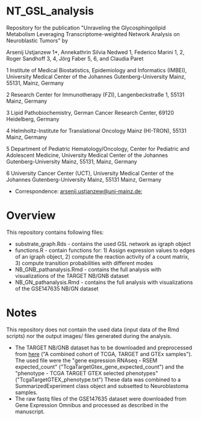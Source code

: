 # NT_GSL_analysis

Repository for the publication "Unraveling the Glycosphingolipid Metabolism Leveraging Transcriptome-weighted Network Analysis on Neuroblastic Tumors" by 

Arsenij Ustjanzew 1*, Annekathrin Silvia Nedwed 1, Federico Marini 1, 2, Roger Sandhoff 3, 4, Jörg Faber 5, 6, and Claudia Paret

1 Institute of Medical Biostatistics, Epidemiology and Informatics (IMBEI), University Medical Center of the Johannes Gutenberg-University Mainz, 55131, Mainz, Germany

2 Research Center for Immunotherapy (FZI), Langenbeckstraße 1, 55131 Mainz, Germany

3 Lipid Pathobiochemistry, German Cancer Research Center, 69120 Heidelberg, Germany

4 Helmholtz-Institute for Translational Oncology Mainz (HI-TRON), 55131 Mainz, Germany

5 Department of Pediatric Hematology/Oncology, Center for Pediatric and Adolescent Medicine, University Medical Center of the Johannes Gutenberg-University Mainz, 55131, Mainz, Germany

6 University Cancer Center (UCT), University Medical Center of the Johannes Gutenberg-University Mainz, 55131 Mainz, Germany

*	Correspondence: arsenij.ustjanzew@uni-mainz.de;

# Overview

This repository contains following files:

* substrate_graph.Rds - contains the used GSL network as igraph object
* functions.R - contain functions for: 1) Assign expression values to edges of an igraph object, 2) compute the reaction activity of a count matrix, 3) compute transition probabilities with different modes
* NB_GNB_pathanalysis.Rmd - contains the full analysis with visualizations of the TARGET NB/GNB dataset
* NB_GN_pathanalysis.Rmd - contains the full analysis with visualizations of the GSE147635 NB/GN dataset

# Notes

This repository does not contain the used data (input data of the Rmd scripts) nor the output images/ files generated during the analysis.
* The TARGET NB/GNB dataset has to be downloaded and preprocessed from [here](https://xenabrowser.net/datapages/?cohort=TCGA%20TARGET%20GTEx&removeHub=https%3A%2F%2Fxena.treehouse.gi.ucsc.edu%3A443) ("A combined cohort of TCGA, TARGET and GTEx samples"). The used file were the "gene expression RNAseq - RSEM expected_count" ("TcgaTargetGtex_gene_expected_count") and the "phenotype - TCGA TARGET GTEX selected phenotypes" ("TcgaTargetGTEX_phenotype.txt")
These data was combined to a SummarizedExperiment class object and subsetted to Neuroblastoma samples.
* The raw fastq files of the GSE147635 dataset were downloaded from Gene Expression Omnibus and processed as described in the manuscript.


